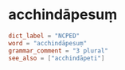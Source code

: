 # acchindāpesuṃ

``` toml
dict_label = "NCPED"
word = "acchindāpesuṃ"
grammar_comment = "3 plural"
see_also = ["acchindāpeti"]
```

